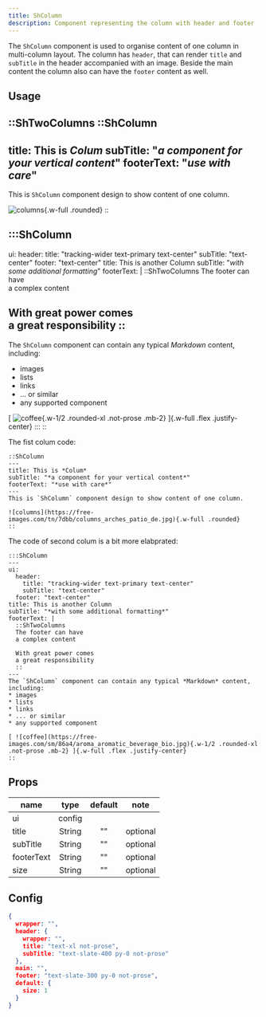```yaml
---
title: ShColumn
description: Component representing the column with header and footer
---
```


The `ShColumn` component is used to organise content of one column in
multi-column layout. The column has `header`, that can render `title` and
`subTitle` in the header accompanied with an image.
Beside the main content the column also can have the `footer` content as well.

## Usage

::ShTwoColumns
::ShColumn
---
title: This is *Colum*
subTitle: "*a component for your vertical content*"
footerText: "*use with care*"
---
This is `ShColumn` component design to show content of one column.

![columns](https://free-images.com/tn/7dbb/columns_arches_patio_de.jpg){.w-full .rounded}
::

:::ShColumn
---
ui:
  header:
    title: "tracking-wider text-primary text-center"
    subTitle: "text-center"
  footer: "text-center"
title: This is another Column
subTitle: "*with some additional formatting*"
footerText: |
  ::ShTwoColumns
  The footer can have  
  a complex content

  With great power comes  
  a great responsibility
  ::
---
The `ShColumn` component can contain any typical *Markdown* content, including:
* images 
* lists
* links
* ... or similar
* any supported component

[ ![coffee](https://free-images.com/sm/86a4/aroma_aromatic_beverage_bio.jpg){.w-1/2 .rounded-xl .not-prose .mb-2} ]{.w-full .flex .justify-center}
:::
::

The fist colum code:
```mdc 
::ShColumn
---
title: This is *Colum*
subTitle: "*a component for your vertical content*"
footerText: "*use with care*"
---
This is `ShColumn` component design to show content of one column.

![columns](https://free-images.com/tn/7dbb/columns_arches_patio_de.jpg){.w-full .rounded}
::
```
The code of second colum is a bit more elabprated:
```mdc
:::ShColumn
---
ui:
  header:
    title: "tracking-wider text-primary text-center"
    subTitle: "text-center"
  footer: "text-center"
title: This is another Column
subTitle: "*with some additional formatting*"
footerText: |
  ::ShTwoColumns
  The footer can have  
  a complex content

  With great power comes  
  a great responsibility
  ::
---
The `ShColumn` component can contain any typical *Markdown* content, including:
* images 
* lists
* links
* ... or similar
* any supported component

[ ![coffee](https://free-images.com/sm/86a4/aroma_aromatic_beverage_bio.jpg){.w-1/2 .rounded-xl .not-prose .mb-2} ]{.w-full .flex .justify-center}
::
```

## Props

| name | type | default | note |
| --- | :---: | :---: | --- |
| ui  | config |      |     |
| title | String | "" | optional |
| subTitle | String | "" | optional |
| footerText | String | "" | optional |
| size | String | "" | optional |

## Config

```json
{
  wrapper: "",
  header: {
    wrapper: "",
    title: "text-xl not-prose",
    subTitle: "text-slate-400 py-0 not-prose"
  },
  main: "",
  footer: "text-slate-300 py-0 not-prose",
  default: {
    size: 1
  }
}
```
